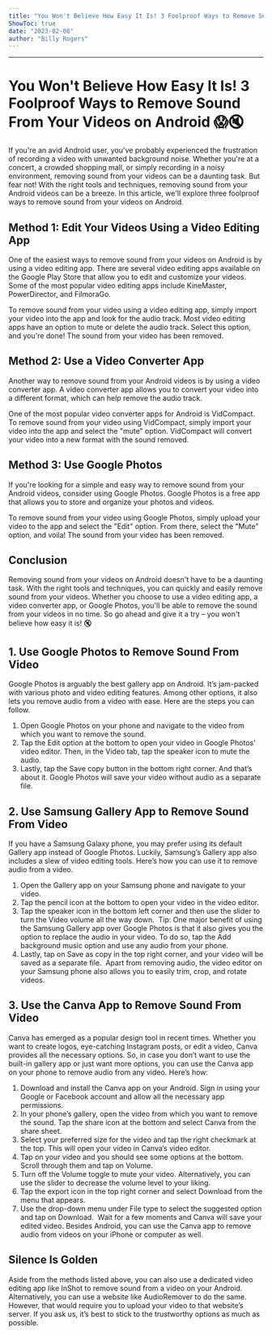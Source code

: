 ```yaml
---
title: "You Won't Believe How Easy It Is! 3 Foolproof Ways to Remove Sound From Your Videos on Android 😱🔇"
ShowToc: true 
date: "2023-02-08"
author: "Billy Rogers"
---
```

*****
# You Won't Believe How Easy It Is! 3 Foolproof Ways to Remove Sound From Your Videos on Android 😱🔇

If you're an avid Android user, you've probably experienced the frustration of recording a video with unwanted background noise. Whether you're at a concert, a crowded shopping mall, or simply recording in a noisy environment, removing sound from your videos can be a daunting task. But fear not! With the right tools and techniques, removing sound from your Android videos can be a breeze. In this article, we'll explore three foolproof ways to remove sound from your videos on Android.

## Method 1: Edit Your Videos Using a Video Editing App

One of the easiest ways to remove sound from your videos on Android is by using a video editing app. There are several video editing apps available on the Google Play Store that allow you to edit and customize your videos. Some of the most popular video editing apps include KineMaster, PowerDirector, and FilmoraGo.

To remove sound from your video using a video editing app, simply import your video into the app and look for the audio track. Most video editing apps have an option to mute or delete the audio track. Select this option, and you're done! The sound from your video has been removed.

## Method 2: Use a Video Converter App

Another way to remove sound from your Android videos is by using a video converter app. A video converter app allows you to convert your video into a different format, which can help remove the audio track.

One of the most popular video converter apps for Android is VidCompact. To remove sound from your video using VidCompact, simply import your video into the app and select the "mute" option. VidCompact will convert your video into a new format with the sound removed.

## Method 3: Use Google Photos

If you're looking for a simple and easy way to remove sound from your Android videos, consider using Google Photos. Google Photos is a free app that allows you to store and organize your photos and videos.

To remove sound from your video using Google Photos, simply upload your video to the app and select the "Edit" option. From there, select the "Mute" option, and voila! The sound from your video has been removed.

## Conclusion

Removing sound from your videos on Android doesn't have to be a daunting task. With the right tools and techniques, you can quickly and easily remove sound from your videos. Whether you choose to use a video editing app, a video converter app, or Google Photos, you'll be able to remove the sound from your videos in no time. So go ahead and give it a try – you won't believe how easy it is! 🔇


## 1. Use Google Photos to Remove Sound From Video


Google Photos is arguably the best gallery app on Android. It’s jam-packed with various photo and video editing features. Among other options, it also lets you remove audio from a video with ease.
Here are the steps you can follow.
1. Open Google Photos on your phone and navigate to the video from which you want to remove the sound.
2. Tap the Edit option at the bottom to open your video in Google Photos’ video editor. Then, in the Video tab, tap the speaker icon to mute the audio.
3. Lastly, tap the Save copy button in the bottom right corner. 
And that’s about it. Google Photos will save your video without audio as a separate file. 

 
## 2. Use Samsung Gallery App to Remove Sound From Video


If you have a Samsung Galaxy phone, you may prefer using its default Gallery app instead of Google Photos. Luckily, Samsung’s Gallery app also includes a slew of video editing tools. Here’s how you can use it to remove audio from a video.
1. Open the Gallery app on your Samsung phone and navigate to your video. 
2. Tap the pencil icon at the bottom to open your video in the video editor. 
3. Tap the speaker icon in the bottom left corner and then use the slider to turn the Video volume all the way down. 
Tip: One major benefit of using the Samsung Gallery app over Google Photos is that it also gives you the option to replace the audio in your video. To do so, tap the Add background music option and use any audio from your phone.
4. Lastly, tap on Save as copy in the top right corner, and your video will be saved as a separate file. 
Apart from removing audio, the video editor on your Samsung phone also allows you to easily trim, crop, and rotate videos.

 
## 3. Use the Canva App to Remove Sound From Video


Canva has emerged as a popular design tool in recent times. Whether you want to create logos, eye-catching Instagram posts, or edit a video, Canva provides all the necessary options. So, in case you don’t want to use the built-in gallery app or just want more options, you can use the Canva app on your phone to remove audio from any video. Here’s how:
1. Download and install the Canva app on your Android. Sign in using your Google or Facebook account and allow all the necessary app permissions.
2. In your phone’s gallery, open the video from which you want to remove the sound. Tap the share icon at the bottom and select Canva from the share sheet. 
3. Select your preferred size for the video and tap the right checkmark at the top. This will open your video in Canva’s video editor.
4. Tap on your video and you should see some options at the bottom. Scroll through them and tap on Volume.
5. Turn off the Volume toggle to mute your video. Alternatively, you can use the slider to decrease the volume level to your liking. 
6. Tap the export icon in the top right corner and select Download from the menu that appears. 
7. Use the drop-down menu under File type to select the suggested option and tap on Download. 
Wait for a few moments and Canva will save your edited video.
Besides Android, you can use the Canva app to remove audio from videos on your iPhone or computer as well. 

 
## Silence Is Golden


Aside from the methods listed above, you can also use a dedicated video editing app like InShot to remove sound from a video on your Android. Alternatively, you can use a website like AudioRemover to do the same. However, that would require you to upload your video to that website’s server. If you ask us, it’s best to stick to the trustworthy options as much as possible.




